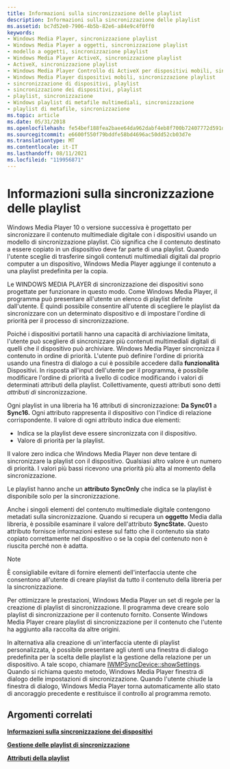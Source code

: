 ```yaml
---
title: Informazioni sulla sincronizzazione delle playlist
description: Informazioni sulla sincronizzazione delle playlist
ms.assetid: bc7d52e0-7906-4b5b-82e6-a84e9c4f0ff0
keywords:
- Windows Media Player, sincronizzazione playlist
- Windows Media Player a oggetti, sincronizzazione playlist
- modello a oggetti, sincronizzazione playlist
- Windows Media Player ActiveX, sincronizzazione playlist
- ActiveX, sincronizzazione playlist
- Windows Media Player Controllo di ActiveX per dispositivi mobili, sincronizzazione playlist
- Windows Media Player dispositivi mobili, sincronizzazione playlist
- sincronizzazione di dispositivi, playlist
- sincronizzazione dei dispositivi, playlist
- playlist, sincronizzazione
- Windows playlist di metafile multimediali, sincronizzazione
- playlist di metafile, sincronizzazione
ms.topic: article
ms.date: 05/31/2018
ms.openlocfilehash: fe54bef188fea2baee64da962dabf4eb8f700b72407772d591d73f52be2d4289
ms.sourcegitcommit: e6600f550f79bddfe58bd4696ac50dd52cb03d7e
ms.translationtype: MT
ms.contentlocale: it-IT
ms.lasthandoff: 08/11/2021
ms.locfileid: "119956871"
---
```

# <a name="about-playlist-synchronization"></a>Informazioni sulla sincronizzazione delle playlist

Windows Media Player 10 o versione successiva è progettato per sincronizzare il contenuto multimediale digitale con i dispositivi usando un modello di sincronizzazione playlist. Ciò significa che il contenuto destinato a essere copiato in un dispositivo deve far parte di una playlist. Quando l'utente sceglie di trasferire singoli contenuti multimediali digitali dal proprio computer a un dispositivo, Windows Media Player aggiunge il contenuto a una playlist predefinita per la copia.

Le WINDOWS MEDIA PLAYER di sincronizzazione dei dispositivi sono progettate per funzionare in questo modo. Come Windows Media Player, il programma può presentare all'utente un elenco di playlist definite dall'utente. È quindi possibile consentire all'utente di scegliere le playlist da sincronizzare con un determinato dispositivo e di impostare l'ordine di priorità per il processo di sincronizzazione.

Poiché i dispositivi portatili hanno una capacità di archiviazione limitata, l'utente può scegliere di sincronizzare più contenuti multimediali digitali di quelli che il dispositivo può archiviare. Windows Media Player sincronizza il contenuto in ordine di priorità. L'utente può definire l'ordine di priorità usando una finestra di dialogo a cui è possibile accedere dalla **funzionalità** Dispositivi. In risposta all'input dell'utente per il programma, è possibile modificare l'ordine di priorità a livello di codice modificando i valori di determinati attributi della playlist. Collettivamente, questi attributi sono detti *attributi di* sincronizzazione.

Ogni playlist in una libreria ha 16 attributi di sincronizzazione: **Da Sync01** a **Sync16.** Ogni attributo rappresenta il dispositivo con l'indice di relazione corrispondente. Il valore di ogni attributo indica due elementi:

-   Indica se la playlist deve essere sincronizzata con il dispositivo.
-   Valore di priorità per la playlist.

Il valore zero indica che Windows Media Player non deve tentare di sincronizzare la playlist con il dispositivo. Qualsiasi altro valore è un numero di priorità. I valori più bassi ricevono una priorità più alta al momento della sincronizzazione.

Le playlist hanno anche un **attributo SyncOnly** che indica se la playlist è disponibile solo per la sincronizzazione.

Anche i singoli elementi del contenuto multimediale digitale contengono metadati sulla sincronizzazione. Quando si recupera un **oggetto** Media dalla libreria, è possibile esaminare il valore dell'attributo **SyncState.** Questo attributo fornisce informazioni estese sul fatto che il contenuto sia stato copiato correttamente nel dispositivo o se la copia del contenuto non è riuscita perché non è adatta.

> [!Note]  
> È consigliabile evitare di fornire elementi dell'interfaccia utente che consentono all'utente di creare playlist da tutto il contenuto della libreria per la sincronizzazione.

 

Per ottimizzare le prestazioni, Windows Media Player un set di regole per la creazione di playlist di sincronizzazione. Il programma deve creare solo playlist di sincronizzazione per il contenuto fornito. Consente Windows Media Player creare playlist di sincronizzazione per il contenuto che l'utente ha aggiunto alla raccolta da altre origini.

In alternativa alla creazione di un'interfaccia utente di playlist personalizzata, è possibile presentare agli utenti una finestra di dialogo predefinita per la scelta delle playlist e la gestione della relazione per un dispositivo. A tale scopo, chiamare [IWMPSyncDevice::showSettings](/previous-versions/windows/desktop/api/wmp/nf-wmp-iwmpsyncdevice-showsettings). Quando si richiama questo metodo, Windows Media Player finestra di dialogo delle impostazioni di sincronizzazione. Quando l'utente chiude la finestra di dialogo, Windows Media Player torna automaticamente allo stato di ancoraggio precedente e restituisce il controllo al programma remoto.

## <a name="related-topics"></a>Argomenti correlati

<dl> <dt>

[**Informazioni sulla sincronizzazione dei dispositivi**](about-device-synchronization.md)
</dt> <dt>

[**Gestione delle playlist di sincronizzazione**](managing-synchronization-playlists.md)
</dt> <dt>

[**Attributi della playlist**](playlist-attributes.md)
</dt> </dl>

 

 




